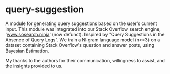 # query-suggestion



A module for generating query suggestions based on the user's current input. This module was integrated into our Stack Overflow search engine, 'www.sosearch.ninja' (now defunct).
Inspired by "Query Suggestions in the Absence of Query Logs". We train a N-gram language model (n<=3) on a dataset containing Stack Overflow's question and answer posts, using Bayesian Estimation.

My thanks to the authors for their communication, willingness to assist, and the insights provided to us.
